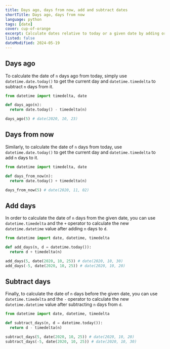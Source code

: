 ```yaml
---
title: Days ago, days from now, add and subtract dates
shortTitle: Days ago, days from now
language: python
tags: [date]
cover: cup-of-orange
excerpt: Calculate dates relative to today or a given date by adding or subtracting days.
listed: false
dateModified: 2024-05-19
---
```


## Days ago

To calculate the date of `n` days ago from today, simply use `datetime.date.today()` to get the current day and `datetime.timedelta` to subtract `n` days from it.

```py
from datetime import timedelta, date

def days_ago(n):
  return date.today() - timedelta(n)

days_ago(5) # date(2020, 10, 23)
```

## Days from now

Similarly, to calculate the date of `n` days from today, use `datetime.date.today()` to get the current day and `datetime.timedelta` to add `n` days to it.

```py
from datetime import timedelta, date

def days_from_now(n):
  return date.today() + timedelta(n)

days_from_now(5) # date(2020, 11, 02)
```

## Add days

In order to calculate the date of `n` days from the given date, you can use `datetime.timedelta` and the `+` operator to calculate the new `datetime.datetime` value after adding `n` days to `d`.

```py
from datetime import date, datetime, timedelta

def add_days(n, d = datetime.today()):
  return d + timedelta(n)

add_days(5, date(2020, 10, 25)) # date(2020, 10, 30)
add_days(-5, date(2020, 10, 25)) # date(2020, 10, 20)
```

## Subtract days

Finally, to calculate the date of `n` days before the given date, you can use `datetime.timedelta` and the `-` operator to calculate the new `datetime.datetime` value after subtracting `n` days from `d`.

```py
from datetime import date, datetime, timedelta

def subtract_days(n, d = datetime.today()):
  return d - timedelta(n)

subtract_days(5, date(2020, 10, 25)) # date(2020, 10, 20)
subtract_days(-5, date(2020, 10, 25)) # date(2020, 10, 30)
```
